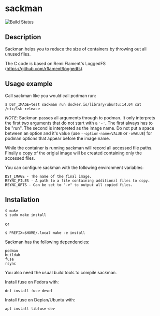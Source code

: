 # sackman

[![Build Status](https://travis-ci.org/ak-1/sackman.svg?branch=master)](https://travis-ci.org/ak-1/sackman)

## Description

Sackman helps you to reduce the size of containers by throwing out all unused files.

The C code is based on Remi Flament's LoggedFS (https://github.com/rflament/loggedfs).

## Usage example

Call sackman like you would call podman run:

    $ DST_IMAGE=test sackman run docker.io/library/ubuntu:14.04 cat /etc/lsb-release

_NOTE_: Sackman passes all arguments through to podman.
It only interprets the first two arguments that do not start with a `'-'`.
The first always has to be "run". The second is interpreted as the image name.
Do not put a space between an option and it's value (use `--option-name=VALUE` or `-oVALUE`) for podman options that appear before the image name.

While the container is running sackman will record all accessed file paths.
Finally a copy of the origial image will be created containing only the accessed files.

You can configure sackman with the following environment variables:

    DST_IMAGE - The name of the final image.
    RSYNC_FILES - A path to a file containing additional files to copy.
    RSYNC_OPTS - Can be set to "-v" to output all copied files.

## Installation

    $ make
    $ sudo make install
or

    $ PREFIX=$HOME/.local make -e install

Sackman has the following dependencies:

    podman
    buildah
    fuse
    rsync

You also need the usual build tools to compile sackman.

Install fuse on Fedora with:

    dnf install fuse-devel

Install fuse on Depian/Ubuntu with:

    apt install libfuse-dev
